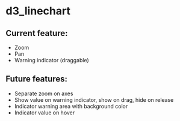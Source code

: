 # **d3_linechart**
## Current feature:
 - Zoom 
 - Pan
 - Warning indicator (draggable) 
## Future features:
 - Separate zoom on axes
 - Show value on warning indicator, show on drag, hide on release
 - Indicator warning area with background color
 - Indicator value on hover

